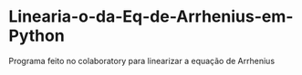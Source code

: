 # Linearia-o-da-Eq-de-Arrhenius-em-Python
Programa feito no colaboratory para linearizar a equação de Arrhenius
